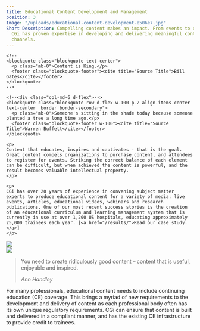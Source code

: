 ```yaml
---
title: Educational Content Development and Management
position: 3
Image: "/uploads/educational-content-development-e506e7.jpg"
Short Description: Compelling content makes an impact. From events to online education,
  CGi has proven expertise in developing and delivering meaningful content via multiple
  channels.
---
```



<div class="row mb-5 pb-4">
  <div class="col-md-6">

    <!--
    <blockquote class="blockquote text-center">
      <p class="mb-0">Content is King.</p>
      <footer class="blockquote-footer"><cite title="Source Title">Bill Gates</cite></footer>
    </blockquote>
    -->

    <!--<div class="col-md-6 d-flex">-->
    <blockquote class="blockquote row d-flex w-100 p-2 align-items-center text-center  border border-secondary">
      <p class="mb-0">Someone's sitting in the shade today because someone planted a tree a long time ago.</p>
      <footer class="blockquote-footer w-100"><cite title="Source Title">Warren Buffett</cite></footer>
    </blockquote>
  <!--</div>-->

    <p>
    Content that educates, inspires and captivates - that is the goal. Great content compels organizations to purchase content, and attendees to register for events. Striking the correct balance of each element can be difficult, but when achieved the content is powerful, and the result becomes valuable intellectual property.
    </p>

    <p>
    CGi has over 20 years of experience in convening subject matter experts to produce educational content for a variety of media: live events, articles, educational videos, webinars and research publications. One of our most recent success stories is the creation of an educational curriculum and learning management system that is currently in use at over 1,200 US hospitals, educating approximately 25,000 trainees each year. [<a href="/results/">Read our case study.</a>]
    </p>
  </div>
  <div class="col-md-6">
    <img src="/uploads/educational-content-development-2_2.jpg">
  </div>  
</div>


<div class="row mb-5 pb-4">

  <div class="col-md-6">
    <img src="/uploads/educational-content-developmnet-3_2.jpg">
  </div>

  <div class="col-md-6">
    <blockquote class="blockquote text-center">
      <p class="mb-0">You need to create ridiculously good content – content that is useful, enjoyable and inspired.</p>
      <footer class="blockquote-footer"><cite title="Source Title">Ann Handley</cite></footer>
    </blockquote>
    <p>
    For many professionals, educational content needs to include continuing education (CE) coverage. This brings a myriad of new requirements to the development and delivery of content as each professional body often has its own unique regulatory requirements. CGi can ensure that content is built and delivered in a compliant manner, and has the existing CE infrastructure to provide credit to trainees.
    </p>
  </div>
  
</div>
